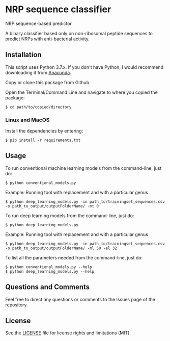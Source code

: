 # NRP sequence classifier
NRP sequence-based predictor

A binary classifier based only on non-ribosomal peptide sequences to predict NRPs with anti-bacterial activity.

## Installation
This script uses Python 3.7.x. If you don't have Python, I would recommend downloading it from [Anaconda](https://www.continuum.io/downloads).

Copy or clone this package from Github.

Open the Terminal/Command Line and navigate to where you copied the package:

    $ cd path/to/copied/directory

### Linux and MacOS

Install the dependencies by entering:

    $ pip install -r requirements.txt

## Usage

To run conventional machine learning models from the command-line, just do:

    $ python conventional_models.py

Example: Running tool with replacement and with a particular genus

    $ python deep_learning_models.py -in path_to/trainingset_sequences.csv -o path_to_output/outputFolderName/ -mt 0

To run deep learning models from the command-line, just do:

    $ python deep_learning_models.py

Example: Running tool with replacement and with a particular genus

    $ python deep_learning_models.py -in path_to/trainingset_sequences.csv -o path_to_output/outputFolderName/ -ml 50 -el 32

To list all the parameters needed from the command-line, just do:

    $ python conventional_models.py --help
    $ python deep_learning_models.py --help

## Questions and Comments

Feel free to direct any questions or comments to the Issues page of the repository.

## License

See the [LICENSE](LICENSE.md) file for license rights and limitations (MIT).
